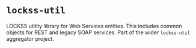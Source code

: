 # `lockss-util`

LOCKSS utility library for Web Services entities. This includes common objects for REST and legacy SOAP services. Part of the wider `lockss-util` aggregator project.

